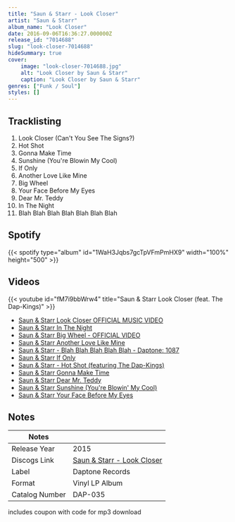 ```yaml
---
title: "Saun & Starr - Look Closer"
artist: "Saun & Starr"
album_name: "Look Closer"
date: 2016-09-06T16:36:27.000000Z
release_id: "7014688"
slug: "look-closer-7014688"
hideSummary: true
cover:
    image: "look-closer-7014688.jpg"
    alt: "Look Closer by Saun & Starr"
    caption: "Look Closer by Saun & Starr"
genres: ["Funk / Soul"]
styles: []
---
```


## Tracklisting
1. Look Closer (Can't You See The Signs?)
2. Hot Shot
3. Gonna Make Time
4. Sunshine (You're Blowin My Cool)
5. If Only
6. Another Love Like Mine
7. Big Wheel
8. Your Face Before My Eyes
9. Dear Mr. Teddy
10. In The Night
11. Blah Blah Blah Blah Blah Blah Blah 


## Spotify
{{< spotify type="album" id="1WaH3Jqbs7gcTpVFmPmHX9" width="100%" height="500" >}}



## Videos
{{< youtube id="fM7i9bbWrw4" title="Saun & Starr Look Closer (feat. The Dap-Kings)" >}}
- [Saun & Starr Look Closer OFFICIAL MUSIC VIDEO](https://www.youtube.com/watch?v=gAHEsNYveik)
- [Saun & Starr In The Night](https://www.youtube.com/watch?v=qdc4s1oAWDI)
- [Saun & Starr Big Wheel - OFFICIAL VIDEO](https://www.youtube.com/watch?v=sgjF3QVGfz4)
- [Saun & Starr Another Love Like Mine](https://www.youtube.com/watch?v=nTucbN_6GBA)
- [Saun & Starr - Blah Blah Blah Blah Blah - Daptone: 1087](https://www.youtube.com/watch?v=7qyN3CK7zQA)
- [Saun & Starr If Only](https://www.youtube.com/watch?v=vBmoqxT1Aks)
- [Saun & Starr - Hot Shot (featuring The Dap-Kings)](https://www.youtube.com/watch?v=4dJygJf0w28)
- [Saun & Starr Gonna Make Time](https://www.youtube.com/watch?v=sg8-SwVyKUg)
- [Saun & Starr Dear Mr. Teddy](https://www.youtube.com/watch?v=RfZsJ5wBlE4)
- [Saun & Starr Sunshine (You're Blowin' My Cool)](https://www.youtube.com/watch?v=3q_UZaTg_G4)
- [Saun & Starr Your Face Before My Eyes](https://www.youtube.com/watch?v=2WH9NQ_ctp0)

## Notes
| Notes          |             |
| ---------------| ----------- |
| Release Year   | 2015 |
| Discogs Link   | [Saun & Starr - Look Closer](https://www.discogs.com/release/7014688-Saun-Starr-Look-Closer) |
| Label          | Daptone Records |
| Format         | Vinyl LP Album |
| Catalog Number | DAP-035 |

includes coupon with code for mp3 download
